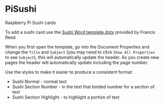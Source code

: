 # PiSushi
Raspberry Pi Sushi cards

To add a sushi card use the [Sushi Word template.dotx](https://github.com/wolf99/PiSushi/blob/master/Sushi%20template.docx) provided by Francis Reed

When you first open the template, go into the Document Properties and change the `Title` and `Subject` (you may need to click `Show All Properties` to see `Subject`), this will automatically update the header. As you create new pages the header will automatically update including the page number.

Use the styles to make it easier to produce a consistent format:
 - Sushi Normal - normal text
 - Sushi Section Number - in the text that bolded number for a section of text
 - Sushi Section Highlight - to highlight a portion of text

